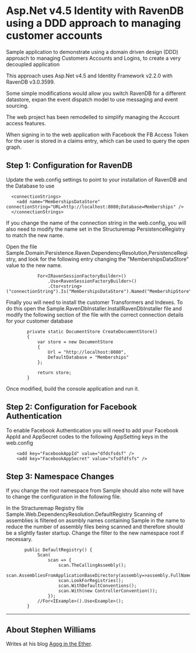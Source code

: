 # Asp.Net v4.5 Identity with RavenDB using a DDD approach to managing customer accounts

Sample application to demonstrate using a domain driven design (DDD) approach to managing Customers Accounts and Logins, to create a very decoupled application

This approach uses Asp.Net v4.5 and Identity Framework v2.2.0 with RavenDB v3.0.3599.

Some simple modifications would allow you switch RavenDB for a different datastore, expan the event dispatch model to use messaging and event sourcing.

The web project has been remodelled to simplify managing the Account access features.

When signing in to the web application with Facebook the FB Access Token for the user is stored in a claims entry, which can be used to query the open graph.


## Step 1: Configuration for RavenDB


Update the web.config settings to point to your installation of RavenDB and the Database to use

```
  <connectionStrings>
    <add name="MembershipsDataStore" connectionString="URL=http://localhost:8080;Database=Memberships" />
  </connectionStrings>

```

If you change the name of the connection string in the web.config, you will also need to modify the name set in the Structuremap PersistenceRegistry to match the new name.


Open the file Sample.Domain.Persistence.Raven.DependencyResolution,PersistenceRegistry, and look for the following entry changing the "MembershipsDataStore" value to the new name.

```
            For<IRavenSessionFactoryBuilder>()
                .Use<RavenSessionFactoryBuilder>()
                .Ctor<string>("connectionString").Is("MembershipsDataStore").Named("MembershipStore");
```

Finally you will need to install the customer Transformers and Indexes. To do this open the Sample.RavenDbInstaller.InstallRavenDbInstaller file and modify the following section of the file with the correct connection details for your customer database

```
        private static DocumentStore CreateDocumentStore()
        {
            var store = new DocumentStore
            {
                Url = "http://localhost:8080",
                DefaultDatabase = "Memberships"
            };

            return store;
        }
```

Once modified, build the console application and run it.


## Step 2: Configuration for Facebook Authentication
To enable Facebook Authentication you will need to add your Facebook AppId and AppSecret codes to the following AppSetting keys in the web.config

```
    <add key="FacebookAppId" value="dfdsfsdsf" />
    <add key="FacebookAppSecret" value="sfsdfdfsfs" />
```

## Step 3: Namespace Changes
If you change the root namespace from Sample should also note will have to change the configuration in the following file.

In the Stracturemap Registry file Sample.Web.DependencyResolution.DefaultRegistry Scanning of assemblies is filtered on assmbly names containing Sample in the name to reduce the number of assembly files being scanned and therefore should be a slightly faster startup. Change the filter to the new namespace root if necessary.

```
       public DefaultRegistry() {
            Scan(
                scan => {
                    scan.TheCallingAssembly();
                    scan.AssembliesFromApplicationBaseDirectory(assembly=>assembly.FullName.Contains("Sample"));
                    scan.LookForRegistries();
                    scan.WithDefaultConventions();
                    scan.With(new ControllerConvention());
                });
            //For<IExample>().Use<Example>();
        }
```




--------

## About Stephen Williams

Writes at his blog [Agog in the Ether](http://agogintheether.blogspot.co.uk/).
